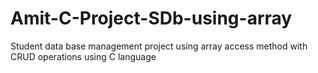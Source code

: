 # Amit-C-Project-SDb-using-array

Student data base management project using array access method with CRUD operations
using C language
